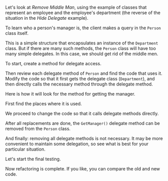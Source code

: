 Let's look at <i>Remove Middle Man</i>, using the example of classes that represent an employee and the employee's department (the reverse of the situation in the <i>Hide Delegate</i> example).

To learn who a person's manager is, the client makes a query in the <code>Person</code> class itself.

This is a simple structure that encapsulates an instance of the <code>Department</code> class. But if there are many such methods, the <code>Person</code> class will have too many simple delegates. In this case, we should get rid of the middle men.

To start, create a method for delegate access.

Then review each delegate method of <code>Person</code> and find the code that uses it. Modify the code so that it first gets the delegate class (<code>Department</code>), and then directly calls the necessary method through the delegate method.

Here is how it will look for the method for getting the manager.

First find the places where it is used.

We proceed to change the code so that it calls delegate methods directly.

After all replacements are done, the <code>GetManager()</code> delegate method can be removed from the <code>Person</code> class.

And finally: removing all delegate methods is not necessary. It may be more convenient to maintain some delegation, so see what is best for your particular situation.

Let's start the final testing.

Now refactoring is complete. If you like, you can compare the old and new code.